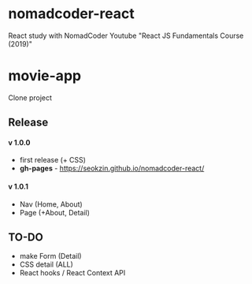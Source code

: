 # nomadcoder-react
React study with NomadCoder Youtube
"React JS Fundamentals Course (2019)"

# movie-app
Clone project

## Release
#### v 1.0.0
- first release (+ CSS)
- **gh-pages** - https://seokzin.github.io/nomadcoder-react/

#### v 1.0.1
- Nav (Home, About)
- Page (+About, Detail)

## TO-DO
- make Form (Detail)
- CSS detail (ALL)
- React hooks / React Context API